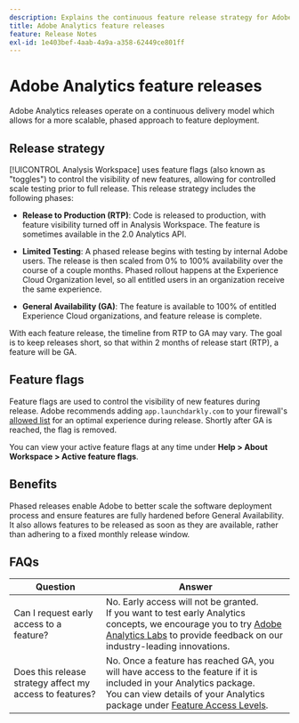 ```yaml
---
description: Explains the continuous feature release strategy for Adobe Analytics
title: Adobe Analytics feature releases
feature: Release Notes
exl-id: 1e403bef-4aab-4a9a-a358-62449ce801ff
---
```

# Adobe Analytics feature releases

Adobe Analytics releases operate on a continuous delivery model which allows for a more scalable, phased approach to feature deployment.

## Release strategy

[!UICONTROL Analysis Workspace] uses feature flags (also known as "toggles") to control the visibility of new features, allowing for controlled scale testing prior to full release. This release strategy includes the following phases:

* **Release to Production (RTP)**: Code is released to production, with feature visibility turned off in Analysis Workspace. The feature is sometimes available in the 2.0 Analytics API.

* **Limited Testing**: A phased release begins with testing by internal Adobe users. The release is then scaled from 0% to 100% availability over the course of a couple months. Phased rollout happens at the Experience Cloud Organization level, so all entitled users in an organization receive the same experience.

* **General Availability (GA)**: The feature is available to 100% of entitled Experience Cloud organizations, and feature release is complete.

With each feature release, the timeline from RTP to GA may vary. The goal is to keep releases short, so that within 2 months of release start (RTP), a feature will be GA.

## Feature flags

Feature flags are used to control the visibility of new features during release. Adobe recommends adding `app.launchdarkly.com` to your firewall's [allowed list](/help/technotes/ip-addresses.md) for an optimal experience during release. Shortly after GA is reached, the flag is removed.

You can view your active feature flags at any time under **Help > About Workspace > Active feature flags**.

## Benefits

Phased releases enable Adobe to better scale the software deployment process and ensure features are fully hardened before General Availability. It also allows features to be released as soon as they are available, rather than adhering to a fixed monthly release window.

## FAQs

| Question | Answer |
| --- | --- |
| Can I request early access to a feature? | No. Early access will not be granted.<br>If you want to test early Analytics concepts, we encourage you to try [Adobe Analytics Labs](/help/analyze/labs.md) to provide feedback on our industry-leading innovations. |
| Does this release strategy affect my access to features? | No. Once a feature has reached GA, you will have access to the feature if it is included in your Analytics package.<br>You can view details of your Analytics package under [Feature Access Levels](/help/admin/admin/company/feature-access-levels.md). |
